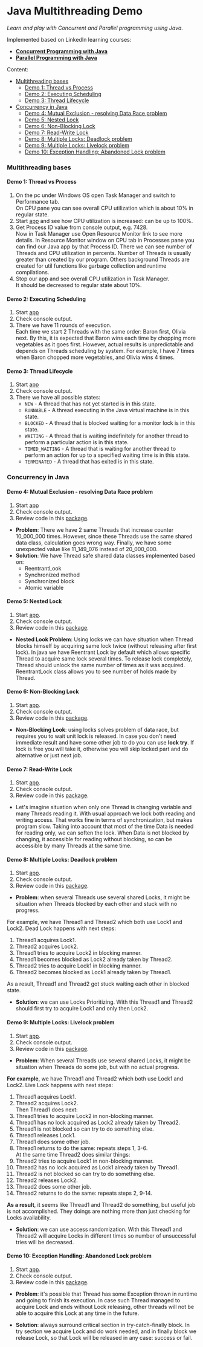 # Java Multithreading Demo

_Learn and play with Concurrent and Parallel programming using Java._

Implemented based on LinkedIn learning courses:

- [**Concurrent Programming with Java**](https://www.linkedin.com/learning/parallel-and-concurrent-programming-with-java-1 'https://www.linkedin.com/learning/parallel-and-concurrent-programming-with-java-1')
- [**Parallel Programming with Java**](https://www.linkedin.com/learning/parallel-and-concurrent-programming-with-java-2 'https://www.linkedin.com/learning/parallel-and-concurrent-programming-with-java-2')

Content:

* [Multithreading bases](#multithreading-bases)
  * [Demo 1: Thread vs Process](#demo-1-thread-vs-process)
  * [Demo 2: Executing Scheduling](#demo-2-executing-scheduling)
  * [Demo 3: Thread Lifecycle](#demo-3-thread-lifecycle)
* [Concurrency in Java](#concurrency-in-java)
  * [Demo 4: Mutual Exclusion - resolving Data Race problem](#demo-4-mutual-exclusion---resolving-data-race-problem)
  * [Demo 5: Nested Lock](#demo-5-nested-lock)
  * [Demo 6: Non-Blocking Lock](#demo-6-non-blocking-lock)
  * [Demo 7: Read-Write Lock](#demo-7-read-write-lock)
  * [Demo 8: Multiple Locks: Deadlock problem](#demo-8-multiple-locks-deadlock-problem)
  * [Demo 9: Multiple Locks: Livelock problem](#demo-9-multiple-locks-livelock-problem)
  * [Demo 10: Exception Handling: Abandoned Lock problem](#demo-10-exception-handling-abandoned-lock-problem)

### Multithreading bases

#### Demo 1: Thread vs Process

1. On the pc under Windows OS open Task Manager and switch to Performance tab.<br>
   On CPU pane you can see overall CPU utilization which is about 10% in regular state.
2. Start [app](src/main/java/yevhent/demo/multithreading/bases/ThreadVsProcess.java) and see how CPU utilization is
   increased: can be up to 100%.
3. Get Process ID value from console output, e.g. 7428.<br>
   Now in Task Manager use Open Resource Monitor link to see more details.
   In Resource Monitor window on CPU tab in Processes pane you can find our Java app by that Process ID.
   There we can see number of Threads and CPU utilization in percents.
   Number of Threads is usually greater than created by our program.
   Others background Threads are created for util functions like garbage collection and runtime compilations.
4. Stop our app and see overall CPU utilization in Task Manager.<br>
   It should be decreased to regular state about 10%.

#### Demo 2: Executing Scheduling

1. Start [app](src/main/java/yevhent/demo/multithreading/bases/ExecutingScheduling.java)
2. Check console output.
3. There we have 11 rounds of execution.<br>
   Each time we start 2 Threads with the same order: Baron first, Olivia next.
   By this, it is expected that Baron wins each time by chopping more vegetables as it goes first.
   However, actual results is unpredictable and depends on Threads scheduling by system.
   For example, I have 7 times when Baron chopped more vegetables, and Olivia wins 4 times.

#### Demo 3: Thread Lifecycle

1. Start [app](src/main/java/yevhent/demo/multithreading/bases/ThreadLifecycle.java)
2. Check console output.
3. There we have all possible states:
    - `NEW` - A thread that has not yet started is in this state.
    - `RUNNABLE` - A thread executing in the Java virtual machine is in this state.
    - `BLOCKED` - A thread that is blocked waiting for a monitor lock is in this state.
    - `WAITING` - A thread that is waiting indefinitely for another thread to perform a particular action is in this
      state.
    - `TIMED_WAITING` - A thread that is waiting for another thread to perform an action for up to a specified waiting
      time is in this state.
    - `TERMINATED` - A thread that has exited is in this state.

### Concurrency in Java

#### Demo 4: Mutual Exclusion - resolving Data Race problem

1. Start [app](src/main/java/yevhent/demo/multithreading/concurrency/datarace/MutualExclusionDemo.java)
2. Check console output.
3. Review code in this [package](src/main/java/yevhent/demo/multithreading/concurrency/datarace).

- **Problem**: There we have 2 same Threads that increase counter 10_000_000 times.
  However, since these Threads use the same shared data class, calculation goes wrong way.
  Finally, we have some unexpected value like 11_149_076 instead of 20_000_000.
- **Solution**: We have Thread safe shared data classes implemented based on:
    - ReentrantLook
    - Synchronized method
    - Synchronized block
    - Atomic variable

#### Demo 5: Nested Lock

1. Start [app](src/main/java/yevhent/demo/multithreading/concurrency/locks/nested/NestedReentrantLockDemo.java).
2. Check console output.
3. Review code in this [package](src/main/java/yevhent/demo/multithreading/concurrency/locks/nested).

- **Nested Look Problem**: Using locks we can have situation when Thread blocks himself by acquiring same lock
  twice (without releasing after first lock).
  In java we have Reentrant Lock by default which allows specific Thread to acquire same lock several times.
  To release lock completely, Thread should unlock the same number of times as it was acquired.
  ReentrantLock class allows you to see number of holds made by Thread.

#### Demo 6: Non-Blocking Lock

1. Start [app](src/main/java/yevhent/demo/multithreading/concurrency/locks/nonblocking/NonBlockingLockDemo.java).
2. Check console output.
3. Review code in this [package](src/main/java/yevhent/demo/multithreading/concurrency/locks/nonblocking).

- **Non-Blocking Look**: using locks solves problem of data race, but requires you to wait unit lock is released.
  In case you don't need immediate result and have some other job to do you can use **lock try**.
  If lock is free you will take it, otherwise you will skip locked part and do alternative or just next job.

#### Demo 7: Read-Write Lock

1. Start [app](src/main/java/yevhent/demo/multithreading/concurrency/locks/readwrite/ReadWriteLockDemo.java).
2. Check console output.
3. Review code in this [package](src/main/java/yevhent/demo/multithreading/concurrency/locks/readwrite).

- Let's imagine situation when only one Thread is changing variable and many Threads reading it.
  With usual approach we lock both reading and writing access.
  That works fine in terms of synchronization, but makes program slow.
  Taking into account that most of the time Data is needed for reading only, we can soften the lock.
  When Data is not blocked by changing, it accessible for reading without blocking,
  so can be accessible by many Threads at the same time.

#### Demo 8: Multiple Locks: Deadlock problem

1. Start [app](src/main/java/yevhent/demo/multithreading/concurrency/locks/deadlock/DeadLockDemo.java).
2. Check console output.
3. Review code in this [package](src/main/java/yevhent/demo/multithreading/concurrency/locks/deadlock).

- **Problem**: when several Threads use several shared Locks, it might be situation when Threads blocked by each other and stuck with
  no progress.

For example, we have Thread1 and Thread2 which both use Lock1 and Lock2.
Dead Lock happens with next steps: 
1. Thread1 acquires Lock1. 
2. Thread2 acquires Lock2.
3. Thread1 tries to acquire Lock2 in blocking manner.
4. Thread1 becomes blocked as Lock2 already taken by Thread2.
5. Thread2 tries to acquire Lock1 in blocking manner.
6. Thread2 becomes blocked as Lock1 already taken by Thread1.

As a result, Thread1 and Thread2 got stuck waiting each other in blocked state. 

- **Solution**: we can use Locks Prioritizing.
  With this Thread1 and Thread2 should first try to acquire Lock1 and only then Lock2.

#### Demo 9: Multiple Locks: Livelock problem

1. Start [app](src/main/java/yevhent/demo/multithreading/concurrency/locks/livelock/LiveLockDemo.java).
2. Check console output.
3. Review code in this [package](src/main/java/yevhent/demo/multithreading/concurrency/locks/livelock).

- **Problem**: When several Threads use several shared Locks, it might be situation when Threads do some job, but with no actual progress.

**For example**, we have Thread1 and Thread2 which both use Lock1 and Lock2.
Live Lock happens with next steps:

1. Thread1 acquires Lock1.
2. Thread2 acquires Lock2.<br>
Then Thread1 does next:
3. Thread1 tries to acquire Lock2 in non-blocking manner.
4. Thread1 has no lock acquired as Lock2 already taken by Thread2.
5. Thread1 is not blocked so can try to do something else.
6. Thread1 releases Lock1.
7. Thread1 does some other job.
8. Thread1 returns to do the same: repeats steps 1, 3-6.<br>
At the same time Thread2 does similar things:
9. Thread2 tries to acquire Lock1 in non-blocking manner.
10. Thread2 has no lock acquired as Lock1 already taken by Thread1.
11. Thread2 is not blocked so can try to do something else.
12. Thread2 releases Lock2.
13. Thread2 does some other job.
14. Thread2 returns to do the same: repeats steps 2, 9-14.

**As a result**, it seems like Thread1 and Thread2 do something, but useful job is not accomplished.
They doings are nothing more than just checking for Locks availability.

- **Solution**: we can use access randomization.
  With this Thread1 and Thread2 will acquire Locks in different times so number of unsuccessful tries will be decreased.

#### Demo 10: Exception Handling: Abandoned Lock problem

1. Start [app](src/main/java/yevhent/demo/multithreading/concurrency/locks/abandoned/AbandonedLockDemo.java).
2. Check console output.
3. Review code in this [package](src/main/java/yevhent/demo/multithreading/concurrency/locks/abandoned).

- **Problem**: it's possible that Thread has some Exception thrown in runtime and going to finish its execution.
  In case such Thread managed to acquire Lock and ends without Lock releasing, 
  other threads will not be able to acquire this Lock at any time in the future.

- **Solution**: always surround critical section in try-catch-finally block. 
  In try section we acquire Lock and do work needed, and in finally block we release Lock,
  so that Lock will be released in any case: success or fail. 